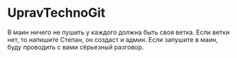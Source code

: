 # UpravTechnoGit
В маин ничего не пушить у каждого должна быть своя ветка. Если ветки нет, то напишите Степан, он создаст и админ. Если запушите в маин, буду проводить с вами сёрьезный разговор.

